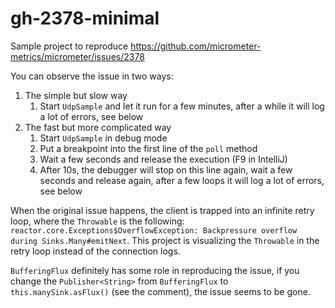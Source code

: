 # gh-2378-minimal

Sample project to reproduce https://github.com/micrometer-metrics/micrometer/issues/2378

You can observe the issue in two ways:
1. The simple but slow way 
	1. Start `UdpSample` and let it run for a few minutes, after a while it will log a lot of errors, see below
1. The fast but more complicated way
	1. Start `UdpSample` in debug mode
   	1. Put a breakpoint into the first line of the `poll` method
	1. Wait a few seconds and release the execution (F9 in IntelliJ)
	1. After 10s, the debugger will stop on this line again, wait a few seconds and release again, after a few loops it will log a lot of errors, see below

When the original issue happens, the client is trapped into an infinite retry loop, where the `Throwable` is the following: `reactor.core.Exceptions$OverflowException: Backpressure overflow during Sinks.Many#emitNext`.
This project is visualizing the `Throwable` in the retry loop instead of the connection logs.

`BufferingFlux` definitely has some role in reproducing the issue, if you change the `Publisher<String>` from `BufferingFlux` to `this.manySink.asFlux()` (see the comment), the issue seems to be gone.
